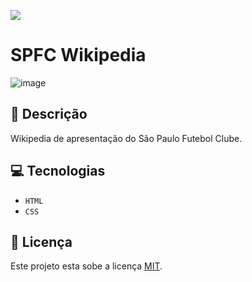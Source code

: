 ![](https://img.shields.io/github/license/alura-cursos/android-com-kotlin-personalizando-ui)

# SPFC Wikipedia

![image](https://github.com/user-attachments/assets/c6b7f5c6-7438-4325-96bd-50f05682f907)

## 📑 Descrição

Wikipedia de apresentação do São Paulo Futebol Clube.

## 💻 Tecnologias

- `HTML`
- `CSS`

## 🚧 Licença

Este projeto esta sobe a licença [MIT](./LICENSE).
